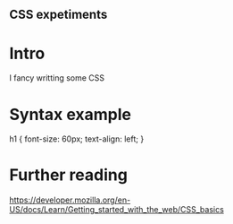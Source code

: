 CSS expetiments
---

# Intro
I fancy writting some CSS

# Syntax example

h1 {
    font-size: 60px;
    text-align: left;
}

# Further reading

https://developer.mozilla.org/en-US/docs/Learn/Getting_started_with_the_web/CSS_basics
